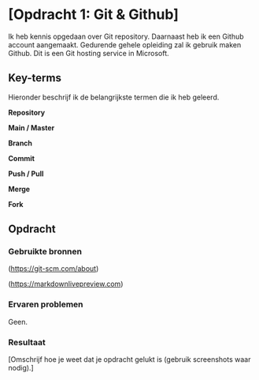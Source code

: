 # [Opdracht 1: Git & Github]
Ik heb kennis opgedaan over Git repository. Daarnaast heb ik een Github account aangemaakt. Gedurende gehele opleiding zal ik gebruik maken Github. Dit is een Git hosting service in Microsoft.

## Key-terms
Hieronder beschrijf ik de belangrijkste termen die ik heb geleerd.

**Repository**

**Main / Master**

**Branch**

**Commit**

**Push / Pull**

**Merge**

**Fork**

## Opdracht
### Gebruikte bronnen
(https://git-scm.com/about)

(https://markdownlivepreview.com)

### Ervaren problemen
Geen. 

### Resultaat
[Omschrijf hoe je weet dat je opdracht gelukt is (gebruik screenshots waar nodig).]
